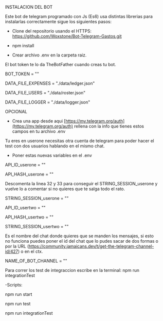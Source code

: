 INSTALACION DEL BOT

Este bot de telegram programado con Js (Es6) usa distintas librerias para instalarlas correctamente sigue los siguientes pasos:

- Clone del repositorio usando el HTTPS: https://github.com/Woxstone/Bot-Telegram-Gastos.git

- npm install 

- Crear archivo .env en la carpeta raiz.

El bot token te lo da TheBotFather cuando creas tu bot.

BOT_TOKEN = ""

DATA_FILE_EXPENSES = "./data/ledger.json"

DATA_FILE_USERS = "./data/roster.json"

DATA_FILE_LOGGER = "./data/logger.json"

OPCIONAL

- Crea una app desde aqui [https://my.telegram.org/auth](https://my.telegram.org/auth) rellena con la info que tienes estos campos en tu archivo .env

Tu eres en userone necesitas otra cuenta de telegram para poder hacer el test con dos usuarios hablando en el mismo chat.

- Poner estas nuevas variables en el .env

API_ID_userone = ""

API_HASH_userone = ""

Descomenta la linea 32 y 33 para conseguir el STRING_SESSION_userone y vuelve lo a comentar si no quieres que te salga todo el rato.

STRING_SESSION_userone = ""

API_ID_usertwo = ""

API_HASH_usertwo = ""

STRING_SESSION_usertwo = ""

Es el nombre del chat donde quieres que se manden los mensajes, si esto no funciona puedes poner el id del chat que lo pudes sacar de dos formas o por la URL (https://community.jamaicans.dev/t/get-the-telegram-channel-id/427) o en el ctx.

NAME_OF_BOT_CHANNEL = ""

Para correr los test de integraccion escribe en la terminal:  npm run integrationTest

-Scripts:

npm run start

npm run test

npm run integrationTest
